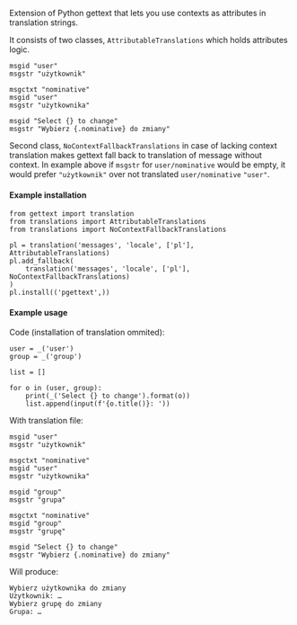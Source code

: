 Extension of Python gettext that lets you use contexts as attributes in
translation strings.

It consists of two classes, ``AttributableTranslations`` which holds attributes
logic.

    msgid "user"
    msgstr "użytkownik"

    msgctxt "nominative"
    msgid "user"
    msgstr "użytkownika"

    msgid "Select {} to change"
    msgstr "Wybierz {.nominative} do zmiany"
    
Second class, ``NoContextFallbackTranslations`` in case of lacking context
translation makes gettext fall back to translation of message without context.
In example above if ``msgstr`` for ``user/nominative`` would be empty, it would
 prefer ``"użytkownik"`` over not translated ``user/nominative`` ``"user"``.

#### Example installation

    from gettext import translation
    from translations import AttributableTranslations
    from translations import NoContextFallbackTranslations

    pl = translation('messages', 'locale', ['pl'], AttributableTranslations)
    pl.add_fallback(
        translation('messages', 'locale', ['pl'], NoContextFallbackTranslations)
    )
    pl.install(('pgettext',))

#### Example usage

Code (installation of translation ommited):

    user = _('user')
    group = _('group')

    list = []

    for o in (user, group):
        print(_('Select {} to change').format(o))
        list.append(input(f'{o.title()}: '))
        
With translation file:

    msgid "user"
    msgstr "użytkownik"

    msgctxt "nominative"
    msgid "user"
    msgstr "użytkownika"

    msgid "group"
    msgstr "grupa"

    msgctxt "nominative"
    msgid "group"
    msgstr "grupę"

    msgid "Select {} to change"
    msgstr "Wybierz {.nominative} do zmiany"

Will produce:
    
    Wybierz użytkownika do zmiany
    Użytkownik: …
    Wybierz grupę do zmiany
    Grupa: …
